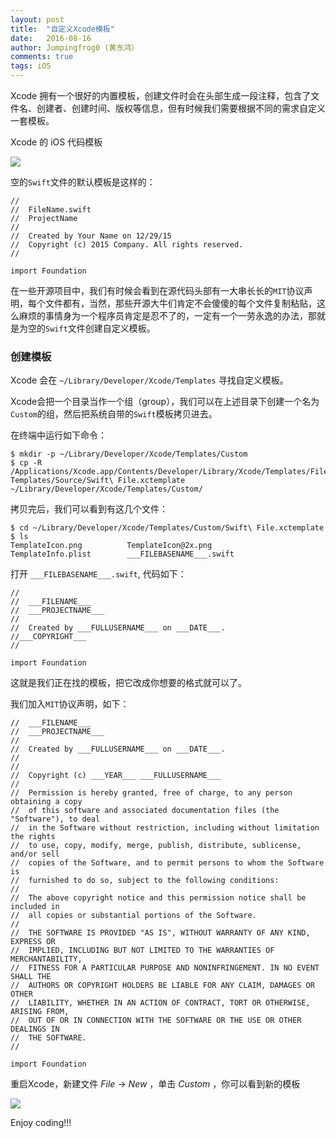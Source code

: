 ```yaml
---
layout: post
title:  "自定义Xcode模板"
date:   2016-08-16
author: Jumpingfrog0 (黄东鸿）
comments: true
tags: iOS
---
```


Xcode 拥有一个很好的内置模板，创建文件时会在头部生成一段注释，包含了文件名、创建者、创建时间、版权等信息，但有时候我们需要根据不同的需求自定义一套模板。

Xcode 的 iOS 代码模板

![](http://jumpingfrog0-images.oss-cn-shenzhen.aliyuncs.com/xcode_ios_source_templetes.png)

空的`Swift`文件的默认模板是这样的：

	//
	//  FileName.swift
	//  ProjectName
	//
	//  Created by Your Name on 12/29/15
	//  Copyright (c) 2015 Company. All rights reserved.
	//
	
	import Foundation

在一些开源项目中，我们有时候会看到在源代码头部有一大串长长的`MIT`协议声明，每个文件都有，当然，那些开源大牛们肯定不会傻傻的每个文件复制粘贴，这么麻烦的事情身为一个程序员肯定是忍不了的，一定有一个一劳永逸的办法，那就是为空的`Swift`文件创建自定义模板。

### 创建模板

Xcode 会在 `~/Library/Developer/Xcode/Templates` 寻找自定义模板。

Xcode会把一个目录当作一个组（group），我们可以在上述目录下创建一个名为`Custom`的组，然后把系统自带的`Swift`模板拷贝进去。

在终端中运行如下命令：

	$ mkdir -p ~/Library/Developer/Xcode/Templates/Custom
	$ cp -R /Applications/Xcode.app/Contents/Developer/Library/Xcode/Templates/File\ Templates/Source/Swift\ File.xctemplate ~/Library/Developer/Xcode/Templates/Custom/
	
拷贝完后，我们可以看到有这几个文件：

	$ cd ~/Library/Developer/Xcode/Templates/Custom/Swift\ File.xctemplate
	$ ls
	TemplateIcon.png          TemplateIcon@2x.png
	TemplateInfo.plist        ___FILEBASENAME___.swift
	
打开 `___FILEBASENAME___.swift`, 代码如下：

	//
	//  ___FILENAME___
	//  ___PROJECTNAME___
	//
	//  Created by ___FULLUSERNAME___ on ___DATE___.
	//___COPYRIGHT___
	//
	
	import Foundation
	
这就是我们正在找的模板，把它改成你想要的格式就可以了。

我们加入`MIT`协议声明，如下：

	//  ___FILENAME___
	//  ___PROJECTNAME___
	//
	//  Created by ___FULLUSERNAME___ on ___DATE___.
	//
	//
	//  Copyright (c) ___YEAR___ ___FULLUSERNAME___
	//
	//  Permission is hereby granted, free of charge, to any person obtaining a copy
	//  of this software and associated documentation files (the "Software"), to deal
	//  in the Software without restriction, including without limitation the rights
	//  to use, copy, modify, merge, publish, distribute, sublicense, and/or sell
	//  copies of the Software, and to permit persons to whom the Software is
	//  furnished to do so, subject to the following conditions:
	//
	//  The above copyright notice and this permission notice shall be included in
	//  all copies or substantial portions of the Software.
	//
	//  THE SOFTWARE IS PROVIDED "AS IS", WITHOUT WARRANTY OF ANY KIND, EXPRESS OR
	//  IMPLIED, INCLUDING BUT NOT LIMITED TO THE WARRANTIES OF MERCHANTABILITY,
	//  FITNESS FOR A PARTICULAR PURPOSE AND NONINFRINGEMENT. IN NO EVENT SHALL THE
	//  AUTHORS OR COPYRIGHT HOLDERS BE LIABLE FOR ANY CLAIM, DAMAGES OR OTHER
	//  LIABILITY, WHETHER IN AN ACTION OF CONTRACT, TORT OR OTHERWISE, ARISING FROM,
	//  OUT OF OR IN CONNECTION WITH THE SOFTWARE OR THE USE OR OTHER DEALINGS IN
	//  THE SOFTWARE.
	//
	
	import Foundation
	
重启Xcode，新建文件 *File* → *New* ，单击 *Custom* ，你可以看到新的模板

![](http://jumpingfrog0-images.oss-cn-shenzhen.aliyuncs.com/xcode_custom_templetes.png)

Enjoy coding!!!
